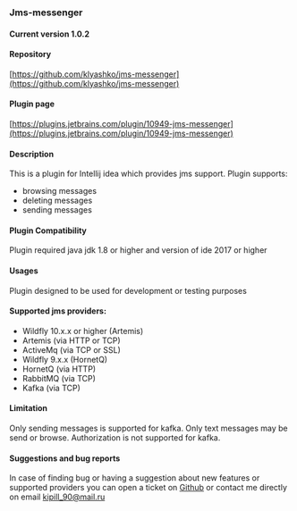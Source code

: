 ### Jms-messenger

#### Current version 1.0.2

#### Repository
 [https://github.com/klyashko/jms-messenger](https://github.com/klyashko/jms-messenger)
 
#### Plugin page
 [https://plugins.jetbrains.com/plugin/10949-jms-messenger](https://plugins.jetbrains.com/plugin/10949-jms-messenger)
 
#### Description
 This is a plugin for Intellij idea which provides jms support.
 Plugin supports:
   * browsing messages
   * deleting messages
   * sending messages

#### Plugin Compatibility
 Plugin required java jdk 1.8 or higher and version of ide 2017 or higher
 
#### Usages
 Plugin designed to be used for development or testing purposes

#### Supported jms providers:
 * Wildfly 10.x.x or higher (Artemis)
 * Artemis (via HTTP or TCP)
 * ActiveMq (via TCP or SSL)
 * Wildfly 9.x.x (HornetQ)
 * HornetQ (via HTTP)
 * RabbitMQ (via TCP)
 * Kafka (via TCP)
 
#### Limitation  
 Only sending messages is supported for kafka.
 Only text messages may be send or browse.
 Authorization is not supported for kafka.
 
#### Suggestions and bug reports
 In case of finding bug or having a suggestion about new features or supported providers you can open a ticket on
[Github](https://github.com/klyashko/jms-messenger/issues) or contact me directly on email kipill_90@mail.ru

